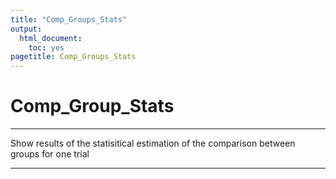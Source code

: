 ```yaml
---
title: "Comp_Groups_Stats"
output:
  html_document:
    toc: yes
pagetitle: Comp_Groups_Stats
---
```



# Comp_Group_Stats
--------------------------------------

Show results of the statisitical estimation of the comparison between groups for one trial

******************************


